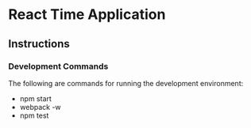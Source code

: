 # React Time Application

## Instructions
### Development Commands
The following are commands for running the development environment:
* npm start
* webpack -w
* npm test